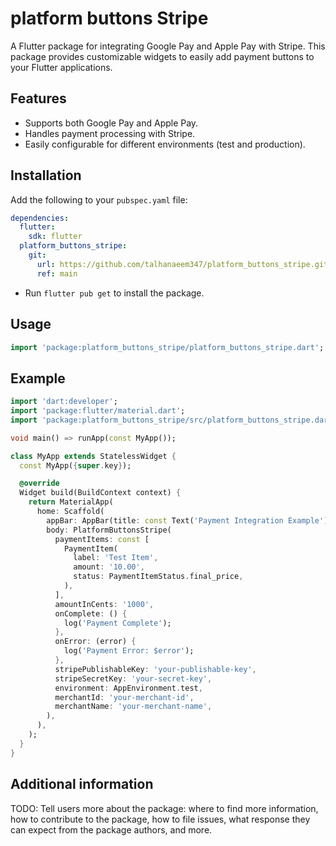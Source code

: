 <!--
This README describes the package. If you publish this package to pub.dev,
this README's contents appear on the landing page for your package.

For information about how to write a good package README, see the guide for
[writing package pages](https://dart.dev/guides/libraries/writing-package-pages).

For general information about developing packages, see the Dart guide for
[creating packages](https://dart.dev/guides/libraries/create-library-packages)
and the Flutter guide for
[developing packages and plugins](https://flutter.dev/developing-packages).
-->

# platform buttons Stripe

A Flutter package for integrating Google Pay and Apple Pay with Stripe. This package provides customizable widgets to easily add payment buttons to your Flutter applications.

## Features

- Supports both Google Pay and Apple Pay.
- Handles payment processing with Stripe.
- Easily configurable for different environments (test and production).

## Installation

Add the following to your `pubspec.yaml` file:

```yaml
dependencies:
  flutter:
    sdk: flutter
  platform_buttons_stripe:
    git:
      url: https://github.com/talhanaeem347/platform_buttons_stripe.git
      ref: main
```
- Run `flutter pub get` to install the package.


## Usage

```dart
import 'package:platform_buttons_stripe/platform_buttons_stripe.dart';
```

## Example

```dart
import 'dart:developer';
import 'package:flutter/material.dart';
import 'package:platform_buttons_stripe/src/platform_buttons_stripe.dart';

void main() => runApp(const MyApp());

class MyApp extends StatelessWidget {
  const MyApp({super.key});

  @override
  Widget build(BuildContext context) {
    return MaterialApp(
      home: Scaffold(
        appBar: AppBar(title: const Text('Payment Integration Example')),
        body: PlatformButtonsStripe(
          paymentItems: const [
            PaymentItem(
              label: 'Test Item',
              amount: '10.00',
              status: PaymentItemStatus.final_price,
            ),
          ],
          amountInCents: '1000',
          onComplete: () {
            log('Payment Complete');
          },
          onError: (error) {
            log('Payment Error: $error');
          },
          stripePublishableKey: 'your-publishable-key',
          stripeSecretKey: 'your-secret-key',
          environment: AppEnvironment.test,
          merchantId: 'your-merchant-id',
          merchantName: 'your-merchant-name',
        ),
      ),
    );
  }
}
```

## Additional information

TODO: Tell users more about the package: where to find more information, how to
contribute to the package, how to file issues, what response they can expect
from the package authors, and more.
